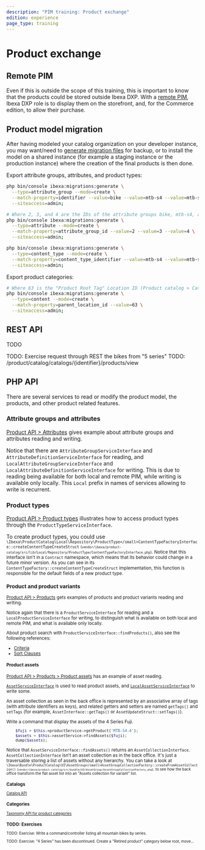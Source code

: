 ```yaml
---
description: "PIM training: Product exchange"
edition: experience
page_type: training
---
```


# Product exchange

## Remote PIM

Even if this is outside the scope of this training, this is important to know that the products could be stored outside Ibexa DXP.
With a [remote PIM](pim_guide.md#remote-pim-support), Ibexa DXP role is to display them on the storefront, and, for the Commerce edition, to allow their purchase.

## Product model migration

After having modeled your catalog organization on your developer instance,
you may want/need to [generate migration files](exporting_data.md) for backup, or to install the model on a shared instance
(for example a staging instance or the production instance) where the creation of the final products is then done.

Export attribute groups, attributes, and product types:

``` bash
php bin/console ibexa:migrations:generate \
  --type=attribute_group --mode=create \
  --match-property=identifier --value=bike --value=mtb-s4 --value=mtb-s5 \
  --siteaccess=admin;

# Where 2, 3, and 4 are the IDs of the attribute groups bike, mtb-s4, and mtb-s5
php bin/console ibexa:migrations:generate \
  --type=attribute --mode=create \
  --match-property=attribute_group_id --value=2 --value=3 --value=4 \
  --siteaccess=admin;

php bin/console ibexa:migrations:generate \
  --type=content_type --mode=create \
  --match-property=content_type_identifier --value=mtb-s4 --value=mtb-s5 \
  --siteaccess=admin;
```

Export product categories:

``` bash
# Where 63 is the "Product Root Tag" Location ID (Product catalog > Categories)
php bin/console ibexa:migrations:generate \
  --type=content --mode=create \
  --match-property=parent_location_id --value=63 \
  --siteaccess=admin;
```

## REST API

TODO

TODO: Exercise request through REST the bikes from "5 series"
TODO: /product/catalog/catalogs/{identifier}/products/view

## PHP API

There are several services to read or modify the product model, the products, and other product related features.

### Attribute groups and attributes

[Product API > Attributes](product_api.md#attributes) gives example about attribute groups and attributes reading and writing.

Notice that there are `AttributeGroupServiceInterface` and `AttributeDefinitionServiceInterface` for reading,
and `LocalAttributeGroupServiceInterface` and `LocalAttributeDefinitionServiceInterface` for writing.
This is due to reading being available for both local and remote PIM, while writing is available only locally.
This `Local` prefix in names of services allowing to write is recurrent.

### Product types

[Product API > Product types](product_api.md#product-types) illustrates how to access product types through the `ProductTypeServiceInterface`.

To create product types, you could use
<code><small>\Ibexa\ProductCatalog\Local\Repository\ProductType\</small>ContentTypeFactoryInterface::createContentTypeCreateStruct</code>
<small>(`vendor/ibexa/product-catalog/src/lib/Local/Repository/ProductType/ContentTypeFactoryInterface.php`)</small>.
Notice that this interface isn't in a `Contract` namespace, which means that its behavior could change in a future minor version.
As you can see in its `ContentTypeFactory::createContentTypeCreateStruct` implementation,
this function is responsible for the default fields of a new product type.

### Product and product variants

[Product API > Products](product_api.md#products) gets examples of products and product variants reading and writing.

Notice again that there is a `ProductServiceInterface` for reading and a `LocalProductServiceInterface` for writing,
to distinguish what is available on both local and remote PIM, and what is available only locally.

About product search with `ProductServiceInterface::findProducts()`, also see the following references:

- [Criteria](product_search_criteria.md)
- [Sort Clauses](product_sort_clauses.md)

#### Product assets

[Product API > Products > Product assets](product_api.md#product-assets) has an example of asset reading.

[`AssetServiceInterface`](../../../api/php_api/php_api_reference/classes/Ibexa-Contracts-ProductCatalog-AssetServiceInterface.) is used to read product assets,
and [`LocalAssetServiceInterface`](../../../api/php_api/php_api_reference/classes/Ibexa-Contracts-ProductCatalog-Local-LocalAssetServiceInterface.html) to write some.

An asset collection as seen in the back office is represented by an associative array of tags (with attribute identifiers as keys),
and related getters and setters are named `getTags()` and `setTags` (for example, `AssetInterface::getTags()` or `AssetUpdateStruct::setTags()`).

Write a command that display the assets of the 4 Series Fuji.

```php
    $fuji = $this->productService->getProduct('MTB-S4-4');
    $assets = $this->assetService->findAssets($fuji);
    dump($assets);
```

Notice that `AssetServiceInterface::findAssets()` returns an `AssetCollectionInterface`.
`AssetCollectionInterface` isn't an asset collection as in the back office. It's just a traversable storing a list of assets without any hierarchy.
You can take a look at
<code><small>\Ibexa\Bundle\ProductCatalog\UI\AssetGroup\</small>AssetGroupCollectionFactory::createFromAssetCollection()</code>
<small>(`vendor/ibexa/product-catalog/src/bundle/UI/AssetGroup/AssetGroupCollectionFactory.php`)</small>.
to see how the back office transform the flat asset list into an "Assets collection for variant" list.

### Catalogs

[Catalog API](catalog_api.md)

### Categories

[Taxonomy API for product categories](taxonomy_api.md)

### TODO: Exercises

TODO: Exercise: Write a command/controller listing all mountain bikes by series.

TODO: Exercise: "4 Series" has been discontinued. Create a "Retired product" category below root, move…
